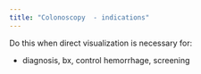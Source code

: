 ```yaml
---
title: "Colonoscopy  - indications"
---
```

Do this when direct visualization is necessary for:

- diagnosis, bx, control hemorrhage, screening

